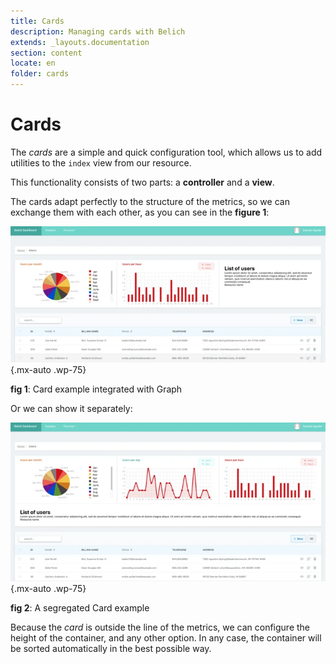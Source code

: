 ```yaml
---
title: Cards
description: Managing cards with Belich
extends: _layouts.documentation
section: content
locate: en
folder: cards
---
```


# Cards

The *cards* are a simple and quick configuration tool, which allows us to add utilities to the `index` view from our resource.

This functionality consists of two parts: a **controller** and a **view**.

The cards adapt perfectly to the structure of the metrics, so we can exchange them with each other, as you can see in the **figure 1**:

![Card example](../../assets/images/cards/cards.webp){.mx-auto .wp-75}
<div id="legend"><b>fig 1</b>: Card example integrated with Graph</div>

Or we can show it separately:

![Card full example](../../assets/images/cards/cards-full.webp){.mx-auto .wp-75}
<div id="legend"><b>fig 2</b>: A segregated Card example</div>

Because the *card* is outside the line of the metrics, we can configure the height of the container, and any other option. In any case, the container will be sorted automatically in the best possible way.
